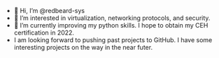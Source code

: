 - 👋 Hi, I’m @redbeard-sys
- 👀 I’m interested in virtualization, networking protocols, and security.
- 🌱 I’m currently improving my python skills. I hope to obtain my CEH certification in 2022.
- I am looking forward to pushing past projects to GitHub. I have some interesting projects on the way in the near futer.
